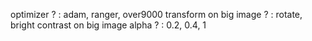 optimizer ? : adam, ranger, over9000
transform on big image ? : rotate, bright contrast on big image
alpha ? : 0.2, 0.4, 1
